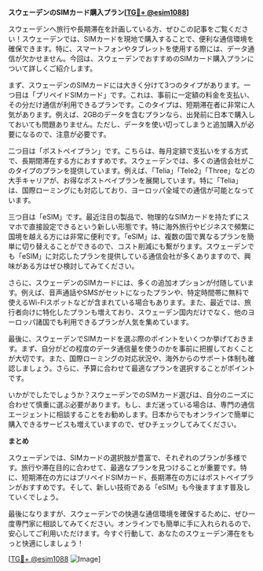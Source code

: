 **スウェーデンのSIMカード購入プラン[[TG💪+ @esim1088](https://t.me/s/esim1088)]**

スウェーデンへ旅行や長期滞在を計画している方、ぜひこの記事をご覧ください！スウェーデンでは、SIMカードを現地で購入することで、便利な通信環境を確保できます。特に、スマートフォンやタブレットを使用する際には、データ通信が欠かせません。今回は、スウェーデンでおすすめのSIMカード購入プランについて詳しくご紹介します。

まず、スウェーデンのSIMカードには大きく分けて3つのタイプがあります。一つ目は「プリペイドSIMカード」です。これは、事前に一定額の料金を支払い、その分だけ通信が利用できるプランです。このタイプは、短期滞在者に非常に人気があります。例えば、2GBのデータを含むプランなら、出発前に日本で購入しておいても問題ありません。ただし、データを使い切ってしまうと追加購入が必要になるので、注意が必要です。

二つ目は「ポストペイプラン」です。こちらは、毎月定額で支払いをする方式で、長期間滞在する方におすすめです。スウェーデンでは、多くの通信会社がこのタイプのプランを提供しています。例えば、「Telia」「Tele2」「Three」などの大手キャリアが、お得なポストペイプランを展開しています。特に「Telia」は、国際ローミングにも対応しており、ヨーロッパ全域での通信が可能となっています。

三つ目は「eSIM」です。最近注目の製品で、物理的なSIMカードを持たずにスマホで直接設定できるという新しい形態です。特に海外旅行やビジネスで頻繁に国境を越える方には非常に便利です。「eSIM」は、複数の国で異なるプランを簡単に切り替えることができるので、コスト削減にも繋がります。スウェーデンでも「eSIM」に対応したプランを提供している通信会社が多くありますので、興味がある方はぜひ検討してみてください。

さらに、スウェーデンのSIMカードには、多くの追加オプションが付随しています。例えば、音声通話やSMSがセットになったプランや、特定時間帯に無料で使えるWi-Fiスポットなどが含まれている場合もあります。また、最近では、旅行者向けに特化したプランも増えており、スウェーデン国内だけでなく、他のヨーロッパ諸国でも利用できるプランが人気を集めています。

最後に、スウェーデンでSIMカードを選ぶ際のポイントをいくつか挙げておきます。まず、自分がどの程度のデータ通信量を使うのかを事前に把握しておくことが大切です。また、国際ローミングの対応状況や、海外からのサポート体制も確認しましょう。さらに、予算に合わせて最適なプランを選択することがポイントです。

いかがでしたでしょうか？スウェーデンでのSIMカード選びは、自分のニーズに合わせて慎重に選ぶ必要があります。もし、まだ迷っている場合は、専門の通信エージェントに相談することをお勧めします。日本からでもオンラインで簡単に購入できるサービスも増えていますので、ぜひチェックしてみてください。

**まとめ**

スウェーデンでは、SIMカードの選択肢が豊富で、それぞれのプランが多様です。旅行や滞在目的に合わせて、最適なプランを見つけることが重要です。特に、短期滞在の方にはプリペイドSIMカード、長期滞在の方にはポストペイプランがおすすめです。そして、新しい技術である「eSIM」も今後ますます普及していくでしょう。

最後になりますが、スウェーデンでの快適な通信環境を確保するために、ぜひ一度専門家に相談してみてください。オンラインでも簡単に手に入れられるので、安心してご利用いただけます。今すぐ行動して、あなたのスウェーデン滞在をもっと快適にしましょう！

[[TG💪+ @esim1088](https://t.me/s/esim1088) ![Image](https://i.postimg.cc/Y0z9fWf4/image.png)]